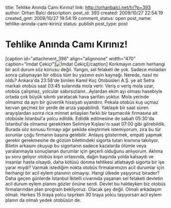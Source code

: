title: Tehlike Anında Camı Kırınız!
link: http://orhanbalci.net/tr/?p=393
author: Orhan Balci
description: 
post_id: 393
created: 2009/10/27 22:54:19
created_gmt: 2009/10/27 19:54:19
comment_status: open
post_name: tehlike-aninda-cami-kiriniz
status: publish
post_type: post

# Tehlike Anında Camı Kırınız!

[caption id="attachment_396" align="alignnone" width="470" caption="İmdat Çekiçi"]![İmdat Çekiçi](/wp-content/uploads/imdat_cekici1.png)[/caption] Korkmayın canım herhangi bir acil durum söz konusu değil. Yangın, sel felaketi de yok. Sadece moladan sonra çalışmayan bir otbüs tüm bu yazının esin kaynağı. Nerede, nasıl mı oldu? Ankara'da 23:58'de binilen Kamil Koç Otobüsleri A.Ş. ye ait Setra markalı otobüs saat 03:45 sularında mola verir. Veriş o veriş mola uzar, otobüs çalışmaz, yolcular sabırsızlanır...Aylardan ekim ayı olması hasebiyle ortada çok büyük sıkıntı yaratacak hava şartları yoktur. Mola yerinde olmamız da ayrı bir güvenlik hissiyatı uyandırır. Pekala otobüs kuş uçmaz kervan geçmez bir yerde de arıza yapabilirdi. Yaklaşık bir saat süren arayışlardan sonra rica minnet anlaşılan farklı bir taşımacılık firmasına ait otobüsle İstanbul'a yolcu edildik. Edildik edilmesine de sabah 05:30'da İstanbul'da olmamız gerekirken Selimiye Kışlası'nı saat 07:00 gibi görebildik. Burada söz konusu firmayı ağır şekilde eleştirmek istemiyorum, zira bu tür sorunlar çoğu firmanın başına gelebilir. Anlayış göstermek, empati yapmak gerekir gerekmesine de gözüm biletimdeki sigorta tutarı kısmına takılıyor. Biletin arkasını okuyup bu sigortanın sadece kazalarda ölümle veya yaralanmayla sonuçlanan durumlar için geçerli olduğunu anlıyorum. Aklıma şu soru geliyor otobüs kışın ortasında, dağın başında yolda kalsaydı ve insanlar hasta olsaydı, daha kötüsü donma tehlikesi atlatsaydı sigorta bir işe yarar mıydı? Varmak istediğim nokta otobüs firmalarımızın acil durumlar için herhangi bir acil eylem planının olmayışı. Hangi ülkede yaşıyoruz birader? Daha geçen günlerde İstanbul İkitelli civarında yaşanan sel felaketi devletin acil durum eylem planını gözler önüne serdi. Devlet bu haldeyken biz otobüs firmalarından plan program bekliyoruz. Olacak şey değil. Olmalı arkadaşım olmalı. Herkes 15 liraya yolcu taşırken 30 liraya yolcu taşıyorsan acil eylem planın da olmalı yedek otobüsün de.
